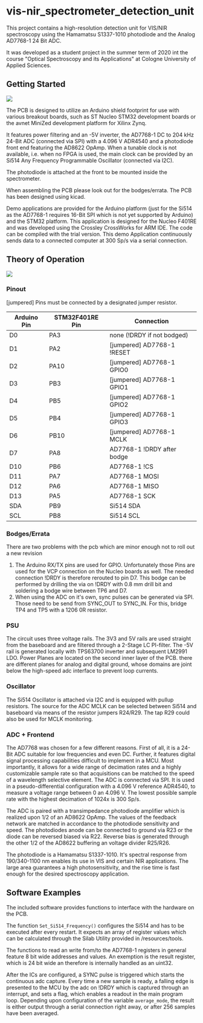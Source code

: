 # vis-nir_spectrometer_detection_unit
This project contains a high-resolution detection unit for VIS/NIR spectroscopy using the Hamamatsu S1337-1010 photodiode and the Analog AD7768-1 24 Bit ADC.

It was developed as a student project in the summer term of 2020 int the course "Optical Spectroscopy and its Applications" at Cologne University of Applied Sciences.

## Getting Started

![](https://github.com/azjo/vis-nir_spectrometer_detection_unit/raw/master/resources/pcb.jpg)

The PCB is designed to utilize an Arduino shield footprint for use with various breakout boards, such as ST Nucleo STM32 development boards or the avnet MiniZed development platform for Xilinx Zynq.

It features power filtering and an -5V inverter, the AD7768-1 DC to 204 kHz 24-Bit ADC (connected via SPI) with a 4.096 V ADR4540 and a photodiode front end featuring the AD8622 OpAmp. When a tunable clock is not available, i.e. when no FPGA is used, the main clock can be provided by an Si514 Any Frequency Programmable Oscillator (connected via I2C).

The photodiode is attached at the front to be mounted inside the spectrometer.

When assembling the PCB please look out for the bodges/errata. The PCB has been designed using kicad.

Demo applications are provided for the Arduino platform (just for the Si514 as the AD7768-1 requires 16-Bit SPI which is not yet supported by Arduino) and the STM32 platform. This application is designed for the Nucleo F401RE and was developed using the Crossley CrossWorks for ARM IDE. The code can be compiled with the trial version. This demo Application continuously sends data to a connected computer at 300 Sp/s via a serial connection.

## Theory of Operation

![](https://github.com/azjo/vis-nir_spectrometer_detection_unit/raw/master/resources/schematics.png)

### Pinout
[jumpered] Pins must be connected by a designated jumper resistor.

Arduino Pin | STM32F401RE Pin | Connection
---|---|---
D0|PA3|none (!DRDY if not bodged)
D1|PA2|[jumpered] AD7768-1 !RESET
D2|PA10|[jumpered] AD7768-1 GPIO0
D3|PB3|[jumpered] AD7768-1 GPIO1
D4|PB5|[jumpered] AD7768-1 GPIO2
D5|PB4|[jumpered] AD7768-1 GPIO3
D6|PB10|[jumpered] AD7768-1 MCLK
D7|PA8|AD7768-1 !DRDY after bodge
D10|PB6|AD7768-1 !CS
D11|PA7|AD7768-1 MOSI
D12|PA6|AD7768-1 MISO
D13|PA5|AD7768-1 SCK
SDA|PB9|Si514 SDA
SCL|PB8|Si514 SCL

### Bodges/Errata
There are two problems with the pcb which are minor enough not to roll out a new revision
1. The Arduino RX/TX pins are used for GPIO. Unfortunately those Pins are used for the VCP connection on the Nucleo boards as well. The needed connection !DRDY is therefore rerouted to pin D7. This bodge can be performed by drilling the via on !DRDY with 0.8 mm drill bit and soldering a bodge wire between TP6 and D7.
2. When using the ADC on it's own, sync pulses can be generated via SPI. Those need to be send from SYNC_OUT to SYNC_IN. For this, bridge TP4 and TP5 with a 1206 0R resistor.

### PSU
The circuit uses three voltage rails. The 3V3 and 5V rails are used straight from the baseboard and are filtered through a 2-Stage LC PI-filter. The -5V rail is generated locally with TPS63700 inverter and subsequent LM2991 LDO. Power Planes are located on the second inner layer of the PCB. there are different planes for analog and digital ground, whose domains are joint below the high-speed adc interface to prevent loop currents.

### Oscillator
The Si514 Oscillator is attached via I2C and is equipped with pullup resistors. The source for the ADC MCLK can be selected between Si514 and baseboard via means of the resistor jumpers R24/R29. The tap R29 could also be used for MCLK monitoring.

### ADC + Frontend
The AD7768 was chosen for a few different reasons. First of all, it is a 24-Bit ADC suitable for low frequencies and even DC. Further, it features digital signal processing capabilities difficult to implement in a MCU. Most importantly, it allows for a wide range of decimation rates and a highly customizable sample rate so that acquisitions can be matched to the speed of a wavelength selective element. The ADC is connected via SPI. It is used in a pseudo-differential configuration with a 4.096 V reference ADR4540, to measure a voltage range between 0 an 4.096 V. The lowest possible sample rate with the highest decimation of 1024x is 300 Sp/s.

The ADC is paired with a transimpedance photodiode amplifier which is realized upon 1/2 of an AD8622 OpAmp. The values of the feedback network are matched in accordance to the photodiode sensitivity and speed. The photodiodes anode can be connected to ground via R23 or the diode can be reversed biased via R22. Reverse bias is generated through the other 1/2 of the AD8622 buffering an voltage divider R25/R26.

The photodiode is a Hamamatsu S1337-1010. It's spectral response from 190/340-1100 nm enables its use in VIS and certain NIR applications. The large area guarantees a high photosensitivity, and the rise time is fast enough for the desired spectroscopy application.

## Software Examples
The included software provides functions to interface with the hardware on the PCB.

The function `Set_Si514_Frequency()` configures the Si514 and has to be executed after every restart. It expects an array of register values which can be calculated through the Silab Utility provided in /resources/tools.

The functions to read an write from/to the AD7768-1 registers in general feature 8 bit wide addresses and values. An exemption is the result register, which is 24 bit wide an therefore is internally handled as an uint32.

After the ICs are configured, a SYNC pulse is triggered which starts the continuous adc capture. Every time a new sample is ready, a falling edge is presented to the MCU by the adc on !DRDY which is captured through an interrupt, and sets a flag, which enables a readout in the main program loop. Depending upon configuration of the variable `average_mode`, the result is either output through a serial connection right away, or after 256 samples have been averaged.

